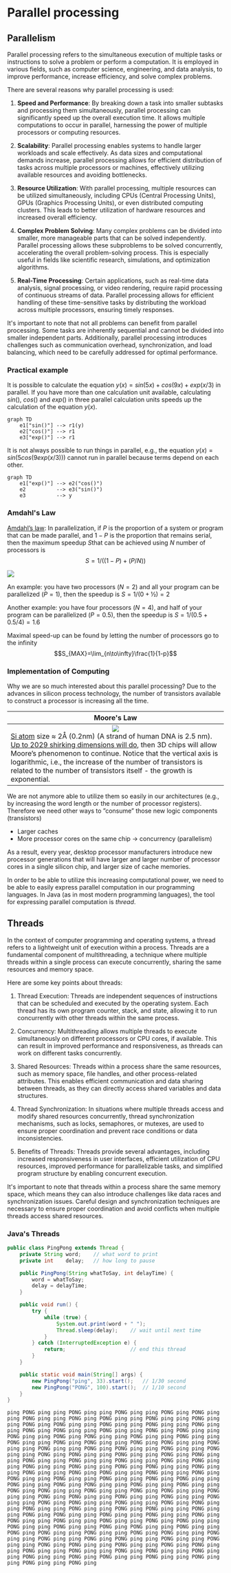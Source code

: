 # Parallel processing

<!-- https://openjdk.org/jeps/436 -->

## Parallelism

Parallel processing refers to the simultaneous execution of multiple tasks or instructions to solve a problem or perform a computation. It is employed in various fields, such as computer science, engineering, and data analysis, to improve performance, increase efficiency, and solve complex problems.

There are several reasons why parallel processing is used:

1. **Speed and Performance**: By breaking down a task into smaller subtasks and processing them simultaneously, parallel processing can significantly speed up the overall execution time. It allows multiple computations to occur in parallel, harnessing the power of multiple processors or computing resources.

2. **Scalability**: Parallel processing enables systems to handle larger workloads and scale effectively. As data sizes and computational demands increase, parallel processing allows for efficient distribution of tasks across multiple processors or machines, effectively utilizing available resources and avoiding bottlenecks.

3. **Resource Utilization**: With parallel processing, multiple resources can be utilized simultaneously, including CPUs (Central Processing Units), GPUs (Graphics Processing Units), or even distributed computing clusters. This leads to better utilization of hardware resources and increased overall efficiency.

4. **Complex Problem Solving**: Many complex problems can be divided into smaller, more manageable parts that can be solved independently. Parallel processing allows these subproblems to be solved concurrently, accelerating the overall problem-solving process. This is especially useful in fields like scientific research, simulations, and optimization algorithms.

5. **Real-Time Processing**: Certain applications, such as real-time data analysis, signal processing, or video rendering, require rapid processing of continuous streams of data. Parallel processing allows for efficient handling of these time-sensitive tasks by distributing the workload across multiple processors, ensuring timely responses.

It's important to note that not all problems can benefit from parallel processing. Some tasks are inherently sequential and cannot be divided into smaller independent parts. Additionally, parallel processing introduces challenges such as communication overhead, synchronization, and load balancing, which need to be carefully addressed for optimal performance.

### Practical example

It is possible to calculate the equation $y(x) = sin(5x) + cos(9x) + exp(x/3)$ in parallel.
If you have more than one calculation unit available, calculating $sin()$, $cos()$ and $exp()$ in three parallel calculation units speeds up the calculation of the equation $y(x)$.
```mermaid
graph TD
    e1["sin()"] --> r1(y)
    e2["cos()"] --> r1
    e3["exp()"] --> r1
```
It is not always possible to run things in parallel, e.g., the equation $y(x) = sin(5cos(9exp(x/3)))$ cannot run in parallel because terms depend on each other.
```mermaid
graph TD
    e1["exp()"] --> e2("cos()")
    e2          --> e3("sin()")
    e3          --> y
```

### Amdahl's Law

[Amdahl’s law](https://en.wikipedia.org/wiki/Amdahl%27s_law): In parallelization, if $P$ is the proportion of a system or program that can be made parallel, and $1-P$ is the proportion that remains serial, then the maximum speedup $S$that can be achieved using $N$ number of processors is
$$S=1/((1-P)+(P/N))$$

![](images/Amdahl.png)

An example: you have two processors ($N=2$) and all your program can be parallelized ($P=1$), then the speedup is $S=1/(0+½)=2$

Another example: you have four processors ($N=4$), and half of your program can be parallelized ($P=0.5$), then the speedup is $S=1/(0.5+0.5/4)=1.6$

Maximal speed-up can be found by letting the number of processors go to the infinity
$$S_{MAX}=\lim_{n\to\infty}\frac{1}{1-p}$$

### Implementation of Computing

Why we are so much interested about this parallel processing? Due to the advances in silicon process technology, the number of transistors available to construct a processor is increasing all the time.

| Moore's Law                                                                                                                                                                                                                                                                                                                                                                                                                                                                                                                          |
|--------------------------------------------------------------------------------------------------------------------------------------------------------------------------------------------------------------------------------------------------------------------------------------------------------------------------------------------------------------------------------------------------------------------------------------------------------------------------------------------------------------------------------------|
| <center><img src="images/MooreLaw.png"><br></center>[Si atom](https://en.wikipedia.org/wiki/Silicon) size &asymp; 2&Aring; (0.2nm) (A strand of human DNA is 2.5 nm).<br> [Up to 2029 shirking dimensions will do](https://spectrum.ieee.org/a-better-way-to-measure-progress-in-semiconductors), then 3D chips will allow Moore’s phenomenon to continue. Notice that the vertical axis is logarithmic, i.e., the increase of the number of transistors is related to the number of transistors itself - the growth is exponential. |

We are not anymore able to utilize them so easily in our architectures (e.g., by increasing the word length or the number of processor registers).
Therefore we need other ways to ”consume” those new logic components (transistors)
- Larger caches
- More processor cores on the same chip &rarr; concurrency (parallelism)

As a result, every year, desktop processor manufacturers introduce new processor generations that will have larger and larger number of processor cores in a single silicon chip, and larger size of cache memories.

In order to be able to utilize this increasing computational power, we need to be able to easily express parallel computation in our programming languages. In Java (as in most modern programming languages), the tool for expressing parallel computation is _thread_.

## Threads

In the context of computer programming and operating systems, a thread refers to a lightweight unit of execution within a process. Threads are a fundamental component of multithreading, a technique where multiple threads within a single process can execute concurrently, sharing the same resources and memory space.

Here are some key points about threads:

1. Thread Execution: Threads are independent sequences of instructions that can be scheduled and executed by the operating system. Each thread has its own program counter, stack, and state, allowing it to run concurrently with other threads within the same process.

2. Concurrency: Multithreading allows multiple threads to execute simultaneously on different processors or CPU cores, if available. This can result in improved performance and responsiveness, as threads can work on different tasks concurrently.

3. Shared Resources: Threads within a process share the same resources, such as memory space, file handles, and other process-related attributes. This enables efficient communication and data sharing between threads, as they can directly access shared variables and data structures.

4. Thread Synchronization: In situations where multiple threads access and modify shared resources concurrently, thread synchronization mechanisms, such as locks, semaphores, or mutexes, are used to ensure proper coordination and prevent race conditions or data inconsistencies.

5. Benefits of Threads: Threads provide several advantages, including increased responsiveness in user interfaces, efficient utilization of CPU resources, improved performance for parallelizable tasks, and simplified program structure by enabling concurrent execution.

It's important to note that threads within a process share the same memory space, which means they can also introduce challenges like data races and synchronization issues. Careful design and synchronization techniques are necessary to ensure proper coordination and avoid conflicts when multiple threads access shared resources.

### Java's Threads

```Java
public class PingPong extends Thread {
    private String word;    // what word to print
    private int    delay;   // how long to pause

    public PingPong(String whatToSay, int delayTime) {
        word = whatToSay;
        delay = delayTime;
    }

    public void run() {
        try {
            while (true) {
                System.out.print(word + " ");
                Thread.sleep(delay);    // wait until next time
            }
        } catch (InterruptedException e) {
            return;                     // end this thread
        }
    }

    public static void main(String[] args) {
        new PingPong("ping", 33).start();   // 1/30 second
        new PingPong("PONG", 100).start();  // 1/10 second
    }
}
```

```text
ping PONG ping ping PONG ping ping PONG ping ping PONG ping PONG ping ping PONG ping ping PONG ping PONG ping ping PONG ping ping PONG ping ping PONG ping PONG ping ping PONG ping ping PONG ping ping PONG ping ping PONG ping PONG ping ping PONG ping ping PONG ping PONG ping ping PONG ping ping PONG ping PONG ping ping PONG ping ping PONG ping ping PONG ping ping PONG ping PONG ping ping PONG ping PONG ping ping PONG ping ping PONG ping ping PONG ping PONG ping ping PONG ping ping PONG ping ping PONG ping PONG ping ping PONG ping ping PONG ping PONG ping ping PONG ping ping PONG ping ping PONG ping ping PONG ping PONG ping ping PONG ping ping PONG ping ping PONG ping PONG ping ping PONG ping ping PONG ping ping PONG ping PONG ping ping PONG ping ping PONG ping PONG ping ping PONG ping ping PONG ping ping PONG ping PONG ping ping PONG ping ping PONG ping PONG ping ping PONG ping ping PONG ping ping PONG ping PONG ping ping PONG ping ping PONG ping PONG ping ping PONG ping ping PONG ping PONG ping ping PONG ping ping PONG ping ping PONG ping ping PONG ping PONG ping ping PONG ping ping PONG ping PONG ping ping PONG ping ping PONG ping ping PONG ping PONG ping ping PONG ping ping PONG ping PONG ping ping PONG ping ping PONG ping ping PONG ping PONG ping ping PONG ping ping PONG ping ping PONG ping PONG ping ping PONG ping ping PONG ping ping PONG ping PONG ping ping PONG ping ping PONG ping PONG ping ping PONG ping ping PONG ping PONG ping ping PONG ping ping PONG ping ping PONG ping PONG ping ping PONG ping ping PONG ping ping PONG ping PONG ping ping PONG ping ping PONG ping PONG ping ping PONG ping ping PONG ping ping PONG ping PONG ping ping PONG ping ping PONG ping ping PONG ping PONG ping ping PONG ping ping PONG ping ping PONG ping ping PONG ping
```

